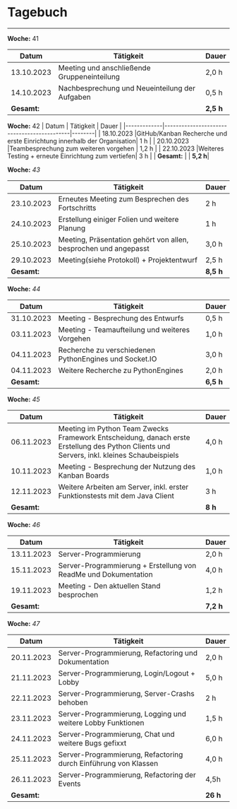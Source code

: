 # Tagebuch
---

**Woche:** 41

| Datum       | Tätigkeit                                  | Dauer  |
|-------------|---------------------------------------------|--------|
| 13.10.2023  |Meeting und anschließende Gruppeneinteilung  | 2,0 h  |
| 14.10.2023  |Nachbesprechung und Neueinteilung der Aufgaben| 0,5 h  |
| **Gesamt:**  |                                            | **2,5 h**  |


**Woche:** 42
| Datum       | Tätigkeit                                  | Dauer  |
|-------------|--------------------------------------------|--------|
| 18.10.2023  |GitHub/Kanban Recherche und erste Einrichtung innerhalb der Organisation| 1 h  |
| 20.10.2023  |Teambesprechung zum weiteren vorgehen | 1,2 h  |
| 22.10.2023  |Weiteres Testing + erneute Einrichtung zum vertiefen| 3 h  |
| **Gesamt:** |                                            | **5,2 h**|

**Woche:** *43*

| Datum       | Tätigkeit                                  | Dauer  |
|-------------|---------------------------------------------|--------|
|23.10.2023|Erneutes Meeting zum Besprechen des Fortschritts|2 h|
|24.10.2023|Erstellung einiger Folien und weitere Planung |1 h|
|25.10.2023|Meeting, Präsentation gehört von allen, besprochen und angepasst| 3,0 h |
|29.10.2023|Meeting(siehe Protokoll) + Projektentwurf  | 2,5 h |
| **Gesamt:**  |                                            | **8,5 h**  |

**Woche:** *44*

| Datum       | Tätigkeit                                  | Dauer  |
|-------------|---------------------------------------------|--------|
|31.10.2023|Meeting - Besprechung des Entwurfs | 0,5 h |
|03.11.2023|Meeting - Teamaufteilung und weiteres Vorgehen | 1,0 h|
|04.11.2023|Recherche zu verschiedenen PythonEngines und Socket.IO| 3,0 h|
|04.11.2023|Weitere Recherche zu PythonEngines | 2,0 h|
| **Gesamt:**  |                                            | **6,5 h**  |

**Woche:** *45*

| Datum       | Tätigkeit                                  | Dauer  |
|-------------|---------------------------------------------|--------|
|06.11.2023|Meeting im Python Team Zwecks Framework Entscheidung, danach erste Erstellung des Python Clients und Servers, inkl. kleines Schaubeispiels| 4,0 h|
|10.11.2023|Meeting - Besprechung der Nutzung des Kanban Boards | 1,0 h|
|12.11.2023|Weitere Arbeiten am Server, inkl. erster Funktionstests mit dem Java Client | 3 h |
| **Gesamt:**  |                                            | **8 h**  |

**Woche:** *46*

| Datum       | Tätigkeit                                  | Dauer  |
|-------------|---------------------------------------------|--------|
|13.11.2023| Server-Programmierung | 2,0 h |
|15.11.2023| Server-Programmierung + Erstellung von ReadMe und Dokumentation | 4,0 h |
|19.11.2023|Meeting - Den aktuellen Stand besprochen | 1,2 h |
| **Gesamt:**  |         | **7,2 h**  |

**Woche:** *47*

| Datum       | Tätigkeit                                  | Dauer  |
|-------------|---------------------------------------------|--------|
|20.11.2023| Server-Programmierung, Refactoring und Dokumentation | 2,0 h |
|21.11.2023| Server-Programmierung, Login/Logout + Lobby | 5,0 h |
|22.11.2023| Server-Programmierung, Server-Crashs behoben | 2 h |
|23.11.2023| Server-Programmierung, Logging und weitere Lobby Funktionen | 1,5 h |
|24.11.2023| Server-Programmierung, Chat und weitere Bugs gefixxt | 6,0 h|
|25.11.2023| Server-Programmierung, Refactoring durch Einführung von Klassen | 4,0 h|
|26.11.2023| Server-Programmierung, Refactoring der Events | 4,5h
| **Gesamt:**  |         | **26 h**  |